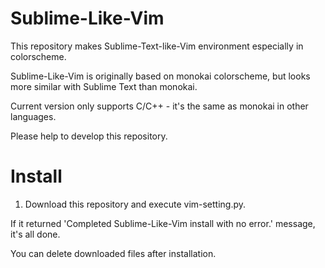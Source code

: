 Sublime-Like-Vim
================

This repository makes Sublime-Text-like-Vim environment especially in colorscheme.

Sublime-Like-Vim is originally based on monokai colorscheme, but looks more similar with Sublime Text than monokai.

Current version only supports C/C++ - it's the same as monokai in other languages.

Please help to develop this repository.

Install
================
1. Download this repository and execute vim-setting.py.

  If it returned 'Completed Sublime-Like-Vim install with no error.' message, it's all done.
  
  You can delete downloaded files after installation.
  
